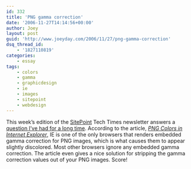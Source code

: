 ```yaml
---
id: 332
title: 'PNG gamma correction'
date: '2006-11-27T14:14:56+00:00'
author: Joey
layout: post
guid: 'http://www.joeyday.com/2006/11/27/png-gamma-correction'
dsq_thread_id:
    - '1827110819'
categories:
    - essay
tags:
    - colors
    - gamma
    - graphicdesign
    - ie
    - images
    - sitepoint
    - webdesign
---
```


This week’s edition of the [SitePoint](http://www.sitepoint.com) Tech Times newsletter answers a [question I’ve had for a long time](/2004/07/14/what-the). According to the article, <cite>[PNG Colors in Internet Explorer](http://www.sitepoint.com/newsletter/viewissue.php?id=3&issue=153&format=html#7)</cite>, IE is one of the only browsers that renders embedded gamma correction for PNG images, which is what causes them to appear slightly discolored. Most other browsers ignore any embedded gamma correction. The article even gives a nice solution for stripping the gamma correction values out of your PNG images. Score!